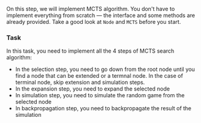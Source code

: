 On this step, we will implement MCTS algorithm. 
You don't have to implement everything from scratch — the interface and some methods are already provided.
Take a good look at `Node` and `MCTS` before you start.

### Task
In this task, you need to implement all the 4 steps of MCTS search algorithm:
* In the selection step,
  you need to go down from the root node until you find a node that can be extended or a termnal node.
In the case of terminal node, skip extension and simulation steps.
* In the expansion step, you need to expand the selected node
* In simulation step, you need to simulate the random game from the selected node
* In backpropagation step, you need to backpropagate the result of the simulation
